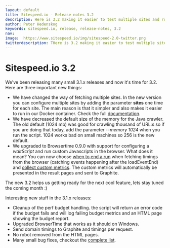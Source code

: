 ```yaml
---
layout: default
title: Sitespeed.io - Release notes 3.2
description: Here is 3.2 making it easier to test multiple sites and running your custom Javascript to collect metrics.
author: Peter Hedenskog
keywords: sitespeed.io, release, release-notes, 3.2
nav:
image:  https://www.sitespeed.io/img/sitespeed-2.0-twitter.png
twitterdescription: THere is 3.2 making it easier to test multiple sites and running your custom Javascript to collect metrics.
---
```


# Sitespeed.io 3.2
We've been releasing many small 3.1.x releases and now it's time for 3.2. Here are three important new things:

 * We have changed the way of fetching multiple sites. In the new version you can configure multiple sites by adding the parameter **sites** one time for each site. The main reason is that it simpler and also makes it easier to run in our Docker container. Check the full [documentation]({{site.baseurl}}/documentation/configuration/#analyse-sites-and-benchmark).
 * We have decreased the default size of the memory for the Java crawler. The old default (1024 mb) was good for crawling thousand of URL:s so if you are doing that today, add the parameter *--memory 1024* when you run the script. 1024 works bad on small machines so 256 is the new default.
 * We upgraded to Browsertime 0.9.0 with support for configuring a *waitScript* and run custom Javascripts in the browser. What does it mean? You can now choose [when to end a run]({{site.baseurl}}/documentation/browsers/#choose-when-to-end-your-test) when fetching timings from the browser (catching events happening after the loadEventEnd) and [collect custom metrics]({{site.baseurl}}/documentation/browsers/#custom-metrics). The custom metrics will automatically be presented in the result pages and sent to Graphite.

The new 3.2 helps us getting ready for the next cool feature, lets stay tuned the coming month :)

Interesting new stuff in the 3.1.x releases:

 * Cleanup of the perf budget handling. the script will return an error code if the budget fails and will log failing budget metrics and an HTML page showing the budget report.
 * Upgraded BrowserTime that works as it should on Windows.
 * Send domain timings to Graphite and timings per request.
 * No robot removed from the HTML pages.
 * Many small bug fixes, checkout the [complete list](https://github.com/sitespeedio/sitespeed.io/blob/main/CHANGELOG.md).
